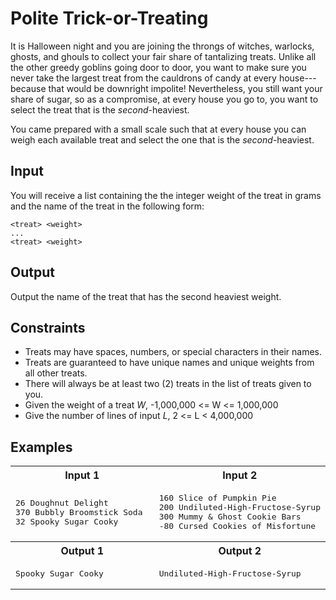 # Polite Trick-or-Treating

It is Halloween night and you are joining the throngs of witches, warlocks, ghosts, and ghouls to collect your fair share of tantalizing treats. Unlike all the other greedy goblins going door to door, you want to make sure you never take the largest treat from the cauldrons of candy at every house---because that would be downright impolite! Nevertheless, you still want your share of sugar, so as a compromise, at every house you go to, you want to select the treat that is the _second_-heaviest.

You came prepared with a small scale such that at every house you can weigh each available treat and select the one that is the _second_-heaviest.

## Input

You will receive a list containing the the integer weight of the treat in grams and the name of the treat in the following form:

```
<treat> <weight>
...
<treat> <weight>
```

## Output

Output the name of the treat that has the second heaviest weight.

## Constraints

- Treats may have spaces, numbers, or special characters in their names.
- Treats are guaranteed to have unique names and unique weights from all other treats.
- There will always be at least two (2) treats in the list of treats given to you.
- Given the weight of a treat _W_, -1,000,000 <= W <= 1,000,000
- Give the number of lines of input _L_, 2 <= L < 4,000,000

## Examples

<table>
    <tr>
        <th width="50%">Input 1</th>
        <th>Input 2</th>
    </tr>
    <tr>
        <td>
            <pre>
26 Doughnut Delight
370 Bubbly Broomstick Soda
32 Spooky Sugar Cooky
</pre>
        </td>
        <td>
            <pre>
160 Slice of Pumpkin Pie
200 Undiluted-High-Fructose-Syrup
300 Mummy & Ghost Cookie Bars
-80 Cursed Cookies of Misfortune
</pre>
        </td>
    </tr>
    <tr>
        <th>Output 1</th>
        <th>Output 2</th>
    </tr>
    <tr>
        <td>
            <pre>Spooky Sugar Cooky</pre>
        </td>
        <td>
            <pre>Undiluted-High-Fructose-Syrup</pre>
        </td>
    </tr>
</table>
